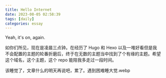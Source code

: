 ```yaml
---
title: Hello Internet
date: 2023-08-05 02:58:39
tags: [daily]
categories: essay
---
```


Yeah, it's on, again.

<!--more-->

如你们所见，现在是凌晨三点钟。在经历了 Hugo 和 Hexo 以及一堆好看但是我不会配置的主题的轮番折磨后，终于在无数的主题当中找到了个有缘的主题。希望这个域名，这个主题，这个 repo 能陪我多走过一段时间。

该睡觉了，文章什么的明天再说吧，累了。遇到困难睡大觉.webp